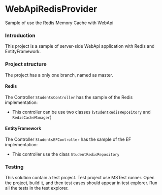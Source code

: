 # WebApiRedisProvider
Sample of use the Redis Memory Cache with WebApi

### Introduction
This project is a sample of server-side WebApi application with Redis and EntityFramework.

### Project structure
The project has a only one branch, named as master.

#### Redis
The Controller `StudentsController` has the sample of the Redis implementation:
 - This controller can be use two classes (`StudentRedisRepository` and `RedisCacheManager`)

#### EntityFramework
The Controller `StudentsEFController` has the sample of the EF implementation:
 - This controller use the class `StudentRedisRepository`

### Testing
This solution contain a test project. Test project use MSTest runner. Open the project, build it, and then test cases should appear in test explorer. Run all the tests in the test explorer.
